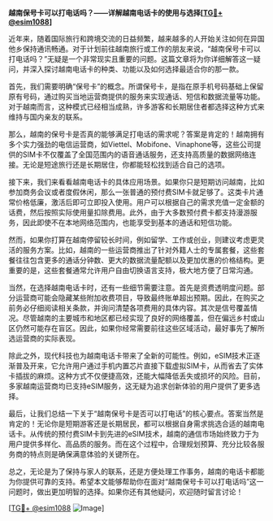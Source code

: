 **越南保号卡可以打电话吗？——详解越南电话卡的使用与选择[[TG💪+ @esim1088](https://t.me/s/esim1088)]**

近年来，随着国际旅行和跨境交流的日益频繁，越来越多的人开始关注如何在异国他乡保持通讯畅通。对于计划前往越南旅行或工作的朋友来说，“越南保号卡可以打电话吗？”无疑是一个非常现实且重要的问题。这篇文章将为你详细解答这一疑问，并深入探讨越南电话卡的种类、功能以及如何选择最适合你的那一款。

首先，我们需要明确“保号卡”的概念。所谓保号卡，是指在原手机号码基础上保留原有号码，通过购买当地运营商提供的服务来实现通话、短信和数据流量等功能。对于越南而言，这种模式已经相当成熟，许多游客和长期居住者都选择这种方式来维持与国内亲友的联系。

那么，越南的保号卡是否真的能够满足打电话的需求呢？答案是肯定的！越南拥有多个实力强劲的电信运营商，如Viettel、Mobifone、Vinaphone等，这些公司提供的SIM卡不仅覆盖了全国范围内的语音通话服务，还支持高质量的数据网络连接。无论是短途旅行还是长期居住，你都能轻松找到适合自己的选项。

接下来，我们来看看越南电话卡的具体应用场景。如果你只是短期访问越南，比如参加商务会议或者度假休闲，那么一张普通的预付费SIM卡就足够了。这类卡片通常价格低廉，激活后即可立即投入使用。用户可以根据自己的需求充值一定金额的话费，然后按照实际使用量扣除费用。此外，由于大多数预付费卡都支持漫游服务，因此即使不在本地网络范围内，也能享受到基本的通话和短信功能。

然而，如果你打算在越南停留较长时间，例如留学、工作或创业，则建议考虑更灵活的服务方案。比如，越南的一些运营商推出了针对外籍人士的专属套餐，这些套餐往往包含更多的通话分钟数、更大的数据流量配额以及更加优惠的价格结构。更重要的是，这些套餐通常允许用户自由切换语言支持，极大地方便了日常沟通。

当然，在选择越南电话卡时，还有一些细节需要注意。首先是资费透明度问题。部分运营商可能会隐藏某些附加收费项目，导致最终账单超出预期。因此，在购买之前务必仔细阅读相关条款，并询问清楚各项费用的具体内容。其次是信号覆盖情况。尽管越南的主要城市和地区都已经实现了良好的网络覆盖，但在偏远乡村或山区仍然可能存在盲区。因此，如果你经常需要前往这些区域活动，最好事先了解所选运营商的实际表现。

除此之外，现代科技也为越南电话卡带来了全新的可能性。例如，eSIM技术正逐渐普及开来，它允许用户通过手机内置芯片直接下载虚拟SIM卡，从而省去了实体卡插拔的麻烦。这种方式不仅便捷高效，还能大幅降低丢失或损坏的风险。目前，多家越南运营商均已支持eSIM服务，这无疑为追求创新体验的用户提供了更多选择。

最后，让我们总结一下关于“越南保号卡是否可以打电话”的核心要点。答案当然是肯定的！无论你是短期游客还是长期居民，都可以根据自身需求挑选合适的越南电话卡。从传统的预付费SIM卡到先进的eSIM技术，越南的通信市场始终致力于为用户提供多样化、高品质的服务。而在这个过程中，合理规划预算、充分比较各服务商的特点则是确保满意体验的关键所在。

总之，无论是为了保持与家人的联系，还是方便处理工作事务，越南的电话卡都能为你提供可靠的支持。希望本文能够帮助你在面对“越南保号卡可以打电话吗”这一问题时，做出更加明智的选择。如果你还有其他疑问，欢迎随时留言讨论！

[[TG💪+ @esim1088](https://t.me/s/esim1088) ![Image](https://i.postimg.cc/4NQfJmqS/Snipaste-2025-05-13-00-14-12.png)]
